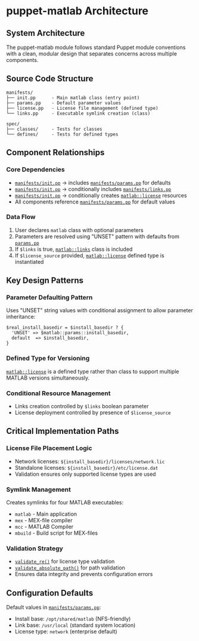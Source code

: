 # puppet-matlab Architecture

## System Architecture

The puppet-matlab module follows standard Puppet module conventions with a clean, modular design that separates concerns across multiple components.

## Source Code Structure

```
manifests/
├── init.pp      - Main matlab class (entry point)
├── params.pp    - Default parameter values
├── license.pp   - License file management (defined type)
└── links.pp     - Executable symlink creation (class)

spec/
├── classes/     - Tests for classes
└── defines/     - Tests for defined types
```

## Component Relationships

### Core Dependencies
- [`manifests/init.pp`](manifests/init.pp) → includes [`manifests/params.pp`](manifests/params.pp) for defaults
- [`manifests/init.pp`](manifests/init.pp) → conditionally includes [`manifests/links.pp`](manifests/links.pp)
- [`manifests/init.pp`](manifests/init.pp) → conditionally creates [`matlab::license`](manifests/license.pp) resources
- All components reference [`manifests/params.pp`](manifests/params.pp) for default values

### Data Flow
1. User declares `matlab` class with optional parameters
2. Parameters are resolved using "UNSET" pattern with defaults from [`params.pp`](manifests/params.pp:3-5)
3. If `$links` is true, [`matlab::links`](manifests/links.pp) class is included
4. If `$license_source` provided, [`matlab::license`](manifests/license.pp) defined type is instantiated

## Key Design Patterns

### Parameter Defaulting Pattern
Uses "UNSET" string values with conditional assignment to allow parameter inheritance:
```puppet
$real_install_basedir = $install_basedir ? {
  'UNSET' => $matlab::params::install_basedir,
  default  => $install_basedir,
}
```

### Defined Type for Versioning
[`matlab::license`](manifests/license.pp) is a defined type rather than class to support multiple MATLAB versions simultaneously.

### Conditional Resource Management
- Links creation controlled by `$links` boolean parameter
- License deployment controlled by presence of `$license_source`

## Critical Implementation Paths

### License File Placement Logic
- Network licenses: `${install_basedir}/licenses/network.lic`
- Standalone licenses: `${install_basedir}/etc/license.dat`
- Validation ensures only supported license types are used

### Symlink Management
Creates symlinks for four MATLAB executables:
- `matlab` - Main application
- `mex` - MEX-file compiler
- `mcc` - MATLAB Compiler
- `mbuild` - Build script for MEX-files

### Validation Strategy
- [`validate_re()`](manifests/license.pp:27) for license type validation
- [`validate_absolute_path()`](manifests/license.pp:29) for path validation
- Ensures data integrity and prevents configuration errors

## Configuration Defaults

Default values in [`manifests/params.pp`](manifests/params.pp):
- Install base: `/opt/shared/matlab` (NFS-friendly)
- Link base: `/usr/local` (standard system location)
- License type: `network` (enterprise default)